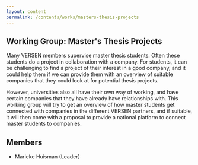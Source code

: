 ```yaml
---
layout: content
permalink: /contents/works/masters-thesis-projects
---
```


## Working Group: Master's Thesis Projects

Many VERSEN members supervise master thesis students. Often these students do a project in collaboration with a company. For students, it can be challenging to find a project of their interest in a good company, and it could help them if we can provide them with an overview of suitable companies that they could look at for potential thesis projects.

However, universities also all have their own way of working, and have certain companies that they have already have relationships with. This working group will try to get an overview of how master students get connected with companies in the different VERSEN partners, and if suitable, it will then come with a proposal to provide a national platform to connect master students to companies.

## Members

* Marieke Huisman (Leader)


